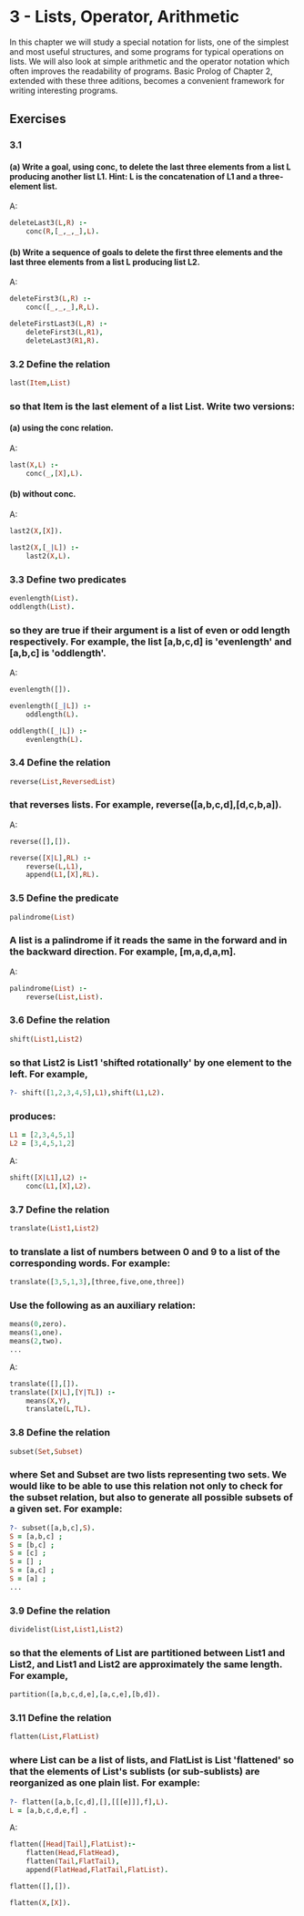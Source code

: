 # 3 - Lists, Operator, Arithmetic

In this chapter we will study a special notation for lists, one of the simplest and most useful structures, and some programs for typical operations on lists. We will also look at simple arithmetic and the operator notation which often improves the readability of programs. Basic Prolog of Chapter 2, extended with these three aditions, becomes a convenient framework for writing interesting programs.

## Exercises 

### 3.1 

#### (a) Write a goal, using conc, to delete the last three elements from a list L producing another list L1. Hint: L is the concatenation of L1 and a three-element list.

A:

```prolog
deleteLast3(L,R) :-
    conc(R,[_,_,_],L).
```

#### (b) Write a sequence of goals to delete the first three elements and the last three elements from a list L producing list L2.

A:

```prolog
deleteFirst3(L,R) :-
    conc([_,_,_],R,L).

deleteFirstLast3(L,R) :-
    deleteFirst3(L,R1),
    deleteLast3(R1,R).
```

### 3.2 Define the relation 

```prolog
last(Item,List)
``` 

### so that Item is the last element of a list List. Write two versions: 

#### (a) using the conc relation. 

A:

```prolog
last(X,L) :-
    conc(_,[X],L).
```

#### (b) without conc.

A:

```prolog
last2(X,[X]).

last2(X,[_|L]) :-
    last2(X,L).
```

### 3.3 Define two predicates 

```prolog
evenlength(List).
oddlength(List).
```

### so they are true if their argument is a list of even or odd length respectively. For example, the list [a,b,c,d] is 'evenlength' and [a,b,c] is 'oddlength'.

A:

```prolog
evenlength([]).

evenlength([_|L]) :-
    oddlength(L).

oddlength([_|L]) :-
    evenlength(L).
```

### 3.4 Define the relation 

```prolog
reverse(List,ReversedList)
```

### that reverses lists. For example, reverse([a,b,c,d],[d,c,b,a]).

A:

```prolog
reverse([],[]).

reverse([X|L],RL) :-
    reverse(L,L1),
    append(L1,[X],RL).
```

### 3.5 Define the predicate 

```prolog
palindrome(List)
```

### A list is a palindrome if it reads the same in the forward and in the backward direction. For example, [m,a,d,a,m].

A:

```prolog
palindrome(List) :-
    reverse(List,List).
```

### 3.6 Define the relation

```prolog
shift(List1,List2)
```

### so that List2 is List1 'shifted rotationally' by one element to the left. For example,

```prolog
?- shift([1,2,3,4,5],L1),shift(L1,L2).
```

### produces:

```prolog
L1 = [2,3,4,5,1]
L2 = [3,4,5,1,2]
```

A:

```prolog
shift([X|L1],L2) :-
    conc(L1,[X],L2).
```

### 3.7 Define the relation

```prolog
translate(List1,List2)
```

### to translate a list of numbers between 0 and 9 to a list of the corresponding words. For example:

```prolog
translate([3,5,1,3],[three,five,one,three])
```

### Use the following as an auxiliary relation:

```prolog
means(0,zero).
means(1,one).
means(2,two).
...
```

A:

```prolog
translate([],[]).
translate([X|L],[Y|TL]) :-
    means(X,Y),
    translate(L,TL).
```

### 3.8 Define the relation

```prolog
subset(Set,Subset)
```

### where Set and Subset are two lists representing two sets. We would like to be able to use this relation not only to check for the subset relation, but also to generate all possible subsets of a given set. For example:

```prolog
?- subset([a,b,c],S).
S = [a,b,c] ;
S = [b,c] ;
S = [c] ;
S = [] ;
S = [a,c] ;
S = [a] ;
...
```

### 3.9 Define the relation 

```prolog
dividelist(List,List1,List2)
```

### so that the elements of List are partitioned between List1 and List2, and List1 and List2 are approximately the same length. For example, 

```prolog
partition([a,b,c,d,e],[a,c,e],[b,d]).
```

### 3.11 Define the relation 

```prolog
flatten(List,FlatList)
```

### where List can be a list of lists, and FlatList is List 'flattened' so that the elements of List's sublists (or sub-sublists) are reorganized as one plain list. For example:

```prolog
?- flatten([a,b,[c,d],[],[[[e]]],f],L).
L = [a,b,c,d,e,f] .
```

A:

```prolog
flatten([Head|Tail],FlatList):-
    flatten(Head,FlatHead),
    flatten(Tail,FlatTail),
	append(FlatHead,FlatTail,FlatList).

flatten([],[]).

flatten(X,[X]).
```
